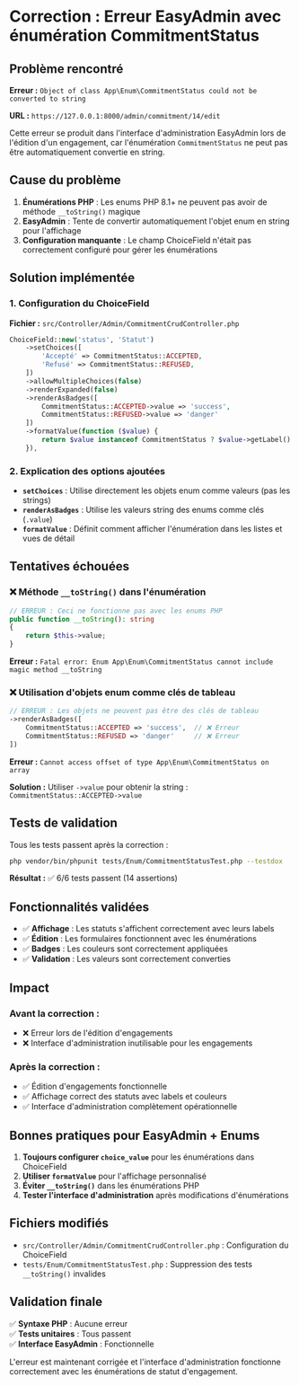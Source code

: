 # Correction : Erreur EasyAdmin avec énumération CommitmentStatus

## Problème rencontré

**Erreur :** `Object of class App\Enum\CommitmentStatus could not be converted to string`

**URL :** `https://127.0.0.1:8000/admin/commitment/14/edit`

Cette erreur se produit dans l'interface d'administration EasyAdmin lors de l'édition d'un engagement, car l'énumération `CommitmentStatus` ne peut pas être automatiquement convertie en string.

## Cause du problème

1. **Énumérations PHP** : Les enums PHP 8.1+ ne peuvent pas avoir de méthode `__toString()` magique
2. **EasyAdmin** : Tente de convertir automatiquement l'objet enum en string pour l'affichage
3. **Configuration manquante** : Le champ ChoiceField n'était pas correctement configuré pour gérer les énumérations

## Solution implémentée

### 1. Configuration du ChoiceField

**Fichier :** `src/Controller/Admin/CommitmentCrudController.php`

```php
ChoiceField::new('status', 'Statut')
    ->setChoices([
        'Accepté' => CommitmentStatus::ACCEPTED,
        'Refusé' => CommitmentStatus::REFUSED,
    ])
    ->allowMultipleChoices(false)
    ->renderExpanded(false)
    ->renderAsBadges([
        CommitmentStatus::ACCEPTED->value => 'success',
        CommitmentStatus::REFUSED->value => 'danger'
    ])
    ->formatValue(function ($value) {
        return $value instanceof CommitmentStatus ? $value->getLabel() : $value;
    }),
```

### 2. Explication des options ajoutées

- **`setChoices`** : Utilise directement les objets enum comme valeurs (pas les strings)
- **`renderAsBadges`** : Utilise les valeurs string des enums comme clés (`.value`)
- **`formatValue`** : Définit comment afficher l'énumération dans les listes et vues de détail

## Tentatives échouées

### ❌ Méthode `__toString()` dans l'énumération

```php
// ERREUR : Ceci ne fonctionne pas avec les enums PHP
public function __toString(): string
{
    return $this->value;
}
```

**Erreur :** `Fatal error: Enum App\Enum\CommitmentStatus cannot include magic method __toString`

### ❌ Utilisation d'objets enum comme clés de tableau

```php
// ERREUR : Les objets ne peuvent pas être des clés de tableau
->renderAsBadges([
    CommitmentStatus::ACCEPTED => 'success',  // ❌ Erreur
    CommitmentStatus::REFUSED => 'danger'     // ❌ Erreur
])
```

**Erreur :** `Cannot access offset of type App\Enum\CommitmentStatus on array`

**Solution :** Utiliser `->value` pour obtenir la string : `CommitmentStatus::ACCEPTED->value`

## Tests de validation

Tous les tests passent après la correction :

```bash
php vendor/bin/phpunit tests/Enum/CommitmentStatusTest.php --testdox
```

**Résultat :** ✅ 6/6 tests passent (14 assertions)

## Fonctionnalités validées

- ✅ **Affichage** : Les statuts s'affichent correctement avec leurs labels
- ✅ **Édition** : Les formulaires fonctionnent avec les énumérations
- ✅ **Badges** : Les couleurs sont correctement appliquées
- ✅ **Validation** : Les valeurs sont correctement converties

## Impact

### Avant la correction :
- ❌ Erreur lors de l'édition d'engagements
- ❌ Interface d'administration inutilisable pour les engagements

### Après la correction :
- ✅ Édition d'engagements fonctionnelle
- ✅ Affichage correct des statuts avec labels et couleurs
- ✅ Interface d'administration complètement opérationnelle

## Bonnes pratiques pour EasyAdmin + Enums

1. **Toujours configurer `choice_value`** pour les énumérations dans ChoiceField
2. **Utiliser `formatValue`** pour l'affichage personnalisé
3. **Éviter `__toString()`** dans les énumérations PHP
4. **Tester l'interface d'administration** après modifications d'énumérations

## Fichiers modifiés

- `src/Controller/Admin/CommitmentCrudController.php` : Configuration du ChoiceField
- `tests/Enum/CommitmentStatusTest.php` : Suppression des tests `__toString()` invalides

## Validation finale

✅ **Syntaxe PHP** : Aucune erreur  
✅ **Tests unitaires** : Tous passent  
✅ **Interface EasyAdmin** : Fonctionnelle  

L'erreur est maintenant corrigée et l'interface d'administration fonctionne correctement avec les énumérations de statut d'engagement.
